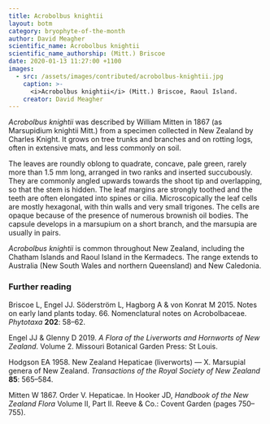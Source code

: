 ```yaml
---
title: Acrobolbus knightii
layout: botm
category: bryophyte-of-the-month
author: David Meagher
scientific_name: Acrobolbus knightii
scientific_name_authorship: (Mitt.) Briscoe
date: 2020-01-13 11:27:00 +1100
images:
  - src: /assets/images/contributed/acrobolbus-knightii.jpg
    caption: >-
      <i>Acrobolbus knightii</i> (Mitt.) Briscoe, Raoul Island.
    creator: David Meagher
---
```


*Acrobolbus knightii* was described by William Mitten in 1867 (as Marsupidium knightii Mitt.) from a specimen collected in New Zealand by Charles Knight. It grows on tree trunks and branches and on rotting logs, often in extensive mats, and less commonly on soil.

The leaves are roundly oblong to quadrate, concave, pale green, rarely more than 1.5 mm long, arranged in two ranks and inserted succubously. They are commonly angled upwards towards the shoot tip and overlapping, so that the stem is hidden. The leaf margins are strongly toothed and the teeth are often elongated into spines or cilia. Microscopically the leaf cells are mostly hexagonal, with thin walls and very small trigones. The cells are opaque because of the presence  of numerous brownish oil bodies. The capsule develops in a marsupium on a short branch, and the marsupia are usually in pairs.

*Acrobolbus knightii* is common throughout New Zealand, including the Chatham Islands and Raoul Island in the Kermadecs. The range extends to Australia (New South Wales and northern Queensland) and New Caledonia. 

### Further reading ###

Briscoe L, Engel JJ. Söderström L, Hagborg A & von Konrat M 2015. Notes on early land plants today. 66. Nomenclatural notes on Acrobolbaceae. *Phytotaxa* __202__: 58–62.

Engel JJ & Glenny D 2019. *A Flora of the Liverworts and Hornworts of New Zealand*. Volume 2. Missouri Botanical Garden Press: St Louis.

Hodgson EA 1958. New Zealand Hepaticae (liverworts) — X. Marsupial genera of New Zealand. *Transactions of the Royal Society of New Zealand* __85__: 565–584.

Mitten W 1867. Order V. Hepaticae. In Hooker JD, *Handbook of the New Zealand Flora* Volume II, Part II. Reeve & Co.: Covent Garden (pages 750–755).

